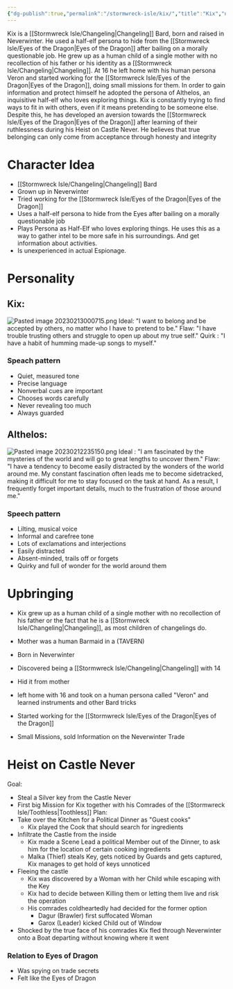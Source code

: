 ```yaml
---
{"dg-publish":true,"permalink":"/stormwreck-isle/kix/","title":"Kix","noteIcon":"NPC","created":"","updated":""}
---
```



 Kix is a [[Stormwreck Isle/Changeling\|Changeling]] Bard, born and raised in Neverwinter. He used a half-elf persona to hide from the [[Stormwreck Isle/Eyes of the Dragon\|Eyes of the Dragon]] after bailing on a morally questionable job. He grew up as a human child of a single mother with no recollection of his father or his identity as a [[Stormwreck Isle/Changeling\|Changeling]]. At 16 he left home with his human persona Veron and started working for the [[Stormwreck Isle/Eyes of the Dragon\|Eyes of the Dragon]], doing small missions for them. In order to gain information and protect himself he adopted the persona of Althelos, an inquisitive half-elf who loves exploring things. Kix is constantly trying to find ways to fit in with others, even if it means pretending to be someone else. Despite this, he has developed an aversion towards the [[Stormwreck Isle/Eyes of the Dragon\|Eyes of the Dragon]] after learning of their ruthlessness during his Heist on Castle Never. He believes that true belonging can only come from acceptance through honesty and integrity

# Character Idea
- [[Stormwreck Isle/Changeling\|Changeling]] Bard
- Grown up in Neverwinter
- Tried working for the [[Stormwreck Isle/Eyes of the Dragon\|Eyes of the Dragon]]
- Uses a half-elf persona to hide from the Eyes after bailing on a morally questionable job
- Plays Persona as Half-Elf who loves exploring things. He uses this as a way to gather intel to be more safe in his surroundings. And get information about activities.
- Is unexperienced in actual Espionage.

# Personality

## Kix:
![Pasted image 20230213000715.png](/img/user/resources/Pictures/Pasted%20image%2020230213000715.png)
Ideal:  "I want to belong and be accepted by others, no matter who I have to pretend to be."
Flaw: "I have trouble trusting others and struggle to open up about my true self."
Quirk : "I have a habit of humming made-up songs to myself."

### Speach pattern
-   Quiet, measured tone
-   Precise language
-   Nonverbal cues are important
-   Chooses words carefully
-   Never revealing too much
-   Always guarded



## Althelos:
![Pasted image 20230212235150.png](/img/user/resources/Pictures/Pasted%20image%2020230212235150.png)
Ideal : "I am fascinated by the mysteries of the world and will go to great lengths to uncover them."
Flaw: "I have a tendency to become easily distracted by the wonders of the world around me. My constant fascination often leads me to become sidetracked, making it difficult for me to stay focused on the task at hand. As a result, I frequently forget important details, much to the frustration of those around me."

### Speech pattern
-   Lilting, musical voice
-   Informal and carefree tone
-   Lots of exclamations and interjections
-   Easily distracted
-   Absent-minded, trails off or forgets
-   Quirky and full of wonder for the world around them

# Upbringing
- Kix grew up as a human child of a single mother with no recollection of his father or the fact that he is a [[Stormwreck Isle/Changeling\|Changeling]], as most children of changelings do.
- Mother was a human Barmaid in a (TAVERN)
- Born in Neverwinter
- Discovered being a [[Stormwreck Isle/Changeling\|Changeling]] with 14
- Hid it from mother

- left home with 16 and took on a human persona called "Veron" and learned instruments and other Bard tricks
- Started working for the [[Stormwreck Isle/Eyes of the Dragon\|Eyes of the Dragon]]
- Small Missions, sold Information on the Neverwinter Trade
 
# Heist on Castle Never
Goal:
- Steal a Silver key from the Castle Never 
- First big Mission for Kix together with his Comrades of the [[Stormwreck Isle/Toothless\|Toothless]]
Plan:
- Take over the Kitchen for a Political Dinner as "Guest cooks"
	- Kix played the Cook that should search for ingredients
- Infiltrate  the Castle from the inside
	- Kix made a Scene Lead a political Member out of the Dinner, to ask him for the location of certain cooking ingredients
	- Malka (Thief) steals Key, gets noticed by Guards and gets captured, Kix manages to get hold of keys unnoticed
- Fleeing the castle
	- Kix was discovered by a Woman with her Child while escaping with the Key
	- Kix had to decide between Killing them or letting them live and risk the operation
	- His comrades coldheartedly had decided for the former option
		- Dagur (Brawler) first suffocated Woman
		- Garox (Leader) kicked Child out of Window
- Shocked by the true face of his comrades Kix fled through Neverwinter onto a Boat departing without knowing where it went

### Relation to Eyes of Dragon
- Was spying on trade secrets
- Felt like the Eyes of Dragon

